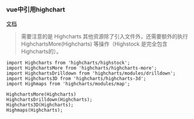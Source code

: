 ### vue中引用highchart

[文档](http://blog.jianshukeji.com/2017/09/use-highcharts-with-vue/)

> 需要注意的是 Highcharts 其他资源除了引入文件外，还需要额外的执行 HighchartsMore(Highcharts) 等操作（Highstock 是完全包含 Highcharts的）。

    import Highcharts from 'highcharts/highstock';
    import HighchartsMore from 'highcharts/highcharts-more';
    import HighchartsDrilldown from 'highcharts/modules/drilldown';
    import Highcharts3D from 'highcharts/highcharts-3d';
    import Highmaps from 'highcharts/modules/map';

    HighchartsMore(Highcharts)
    HighchartsDrilldown(Highcharts);
    Highcharts3D(Highcharts);
    Highmaps(Highcharts);
